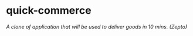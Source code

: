 # quick-commerce
###### A clone of application that will be used to deliver goods in 10 mins. (Zepto)
